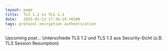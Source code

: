 ```yaml
---
layout: page
title:  TLS 1.2 vs TLS 1.3
date:   2025-01-13 17:36:19 +0100
tags: protocol encryption authentication
---
```

Upcoming post... Unterschiede TLS 1.2 und TLS 1.3 aus Security-Sicht (z.B. TLS Session Resumption)

